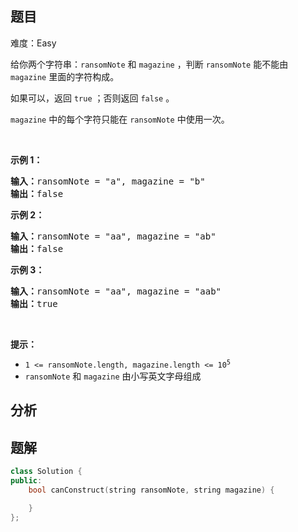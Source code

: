 
## 题目
难度：Easy
<p>给你两个字符串：<code>ransomNote</code> 和 <code>magazine</code> ，判断 <code>ransomNote</code> 能不能由 <code>magazine</code> 里面的字符构成。</p>

<p>如果可以，返回 <code>true</code> ；否则返回 <code>false</code> 。</p>

<p><code>magazine</code> 中的每个字符只能在 <code>ransomNote</code> 中使用一次。</p>

<p>&nbsp;</p>

<p><strong>示例 1：</strong></p>

<pre>
<strong>输入：</strong>ransomNote = "a", magazine = "b"
<strong>输出：</strong>false
</pre>

<p><strong>示例 2：</strong></p>

<pre>
<strong>输入：</strong>ransomNote = "aa", magazine = "ab"
<strong>输出：</strong>false
</pre>

<p><strong>示例 3：</strong></p>

<pre>
<strong>输入：</strong>ransomNote = "aa", magazine = "aab"
<strong>输出：</strong>true
</pre>

<p>&nbsp;</p>

<p><strong>提示：</strong></p>

<ul>
	<li><code>1 &lt;= ransomNote.length, magazine.length &lt;= 10<sup>5</sup></code></li>
	<li><code>ransomNote</code> 和 <code>magazine</code> 由小写英文字母组成</li>
</ul>

## 分析

## 题解
```cpp
class Solution {
public:
    bool canConstruct(string ransomNote, string magazine) {

    }
};
```